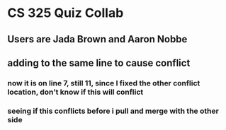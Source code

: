 # CS 325 Quiz Collab

## Users are Jada Brown and Aaron Nobbe

## adding to the same line to cause conflict





### now it is on line 7, still 11, since I fixed the other conflict location, don't know if this will conflict

### seeing if this conflicts before i pull and merge with the other side
